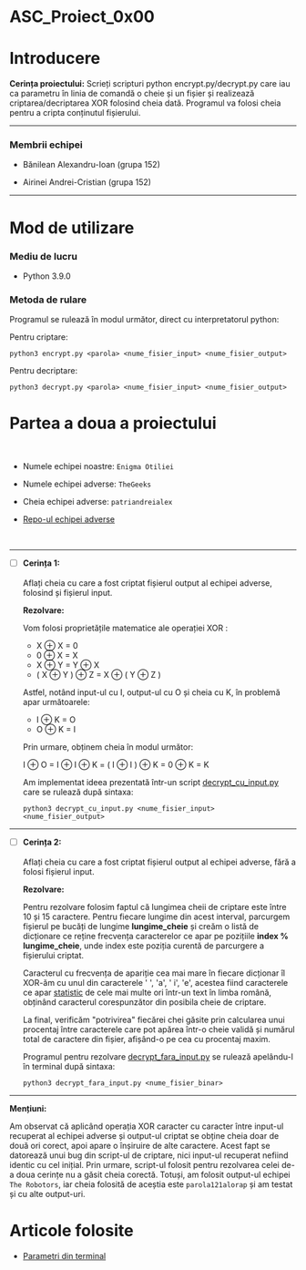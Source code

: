 # ASC_Proiect_0x00

# Introducere

**Cerința proiectului:**  Scrieți scripturi python encrypt.py/decrypt.py care iau ca parametru în linia de comandă o cheie și un fișier și realizează criptarea/decriptarea XOR folosind cheia dată. Programul va folosi cheia pentru a cripta conținutul fișierului.

---

### Membrii echipei
* Bănilean Alexandru-Ioan (grupa 152) 

* Airinei Andrei-Cristian (grupa 152)

---

# Mod de utilizare

### Mediu de lucru
- Python 3.9.0

### Metoda de rulare
Programul se rulează în modul următor, direct cu interpretatorul python:

Pentru criptare:

```
python3 encrypt.py <parola> <nume_fisier_input> <nume_fisier_output>
```
Pentru decriptare:
  
```
python3 decrypt.py <parola> <nume_fisier_input> <nume_fisier_output>
```

# Partea a doua a proiectului 

<br />

* Numele echipei noastre:  ```Enigma Otiliei```

* Numele echipei adverse:  ```TheGeeks```

* Cheia echipei adverse:  ```patriandreialex```

* [Repo-ul echipei adverse](https://github.com/AlexRus01/Proiect1_ASC)

<br />

---

- [ ] **Cerința 1:** <br /> <br /> Aflați cheia cu care a fost criptat fișierul output al echipei adverse, folosind și fișierul input.

  **Rezolvare:**

    Vom folosi proprietățile matematice ale operației XOR :

    * X ⊕ X = 0
    * 0 ⊕ X = X
    * X ⊕ Y = Y ⊕ X
    * ( X ⊕ Y ) ⊕ Z = X ⊕ ( Y ⊕ Z )

    Astfel, notând input-ul cu I, output-ul cu O și cheia cu K, în problemă apar următoarele:

    * I ⊕ K = O
    * O ⊕ K = I

    Prin urmare, obținem cheia în modul următor:

    I ⊕ O = I ⊕ I ⊕ K = ( I ⊕ I ) ⊕ K = 0 ⊕ K = K

    Am implementat ideea prezentată într-un script [decrypt_cu_input.py](https://github.com/alexbanilean/ASC_Project_0x00/blob/main/decrypt_cu_input.py) care se rulează după sintaxa:

    ```
    python3 decrypt_cu_input.py <nume_fisier_input> <nume_fisier_output>
    ```
---

- [ ] **Cerința 2:** <br /> <br /> Aflați cheia cu care a fost criptat fișierul output al echipei adverse, fără a folosi fișierul input.

   **Rezolvare:**

   Pentru rezolvare folosim faptul că lungimea cheii de criptare este între 10 și 15 caractere. Pentru fiecare lungime din acest interval, parcurgem fișierul pe bucăți de lungime **lungime_cheie** și creăm o listă de dicționare ce reține frecvența caracterelor ce apar pe pozițiile **index % lungime_cheie**, unde index este poziția curentă de parcurgere a fișierului criptat.
   
   Caracterul cu frecvența de apariție cea mai mare în fiecare dicționar îl XOR-ăm cu unul din caracterele ' ', 'a', ' i', 'e', acestea fiind caracterele ce apar [statistic](http://www.cryptogram.org/downloads/words/frequency.html) de cele mai multe ori într-un text în limba română, obținând caracterul corespunzător din posibila cheie de criptare. 
   
   La final, verificăm "potrivirea" fiecărei chei găsite prin calcularea unui procentaj între caracterele care pot apărea într-o cheie validă și numărul total de caractere din fișier, afișând-o pe cea cu procentaj maxim.

    Programul pentru rezolvare [decrypt_fara_input.py](https://github.com/alexbanilean/ASC_Project_0x00/blob/main/decrypt_fara_input.py) se rulează apelându-l în terminal după sintaxa:

    ```
    python3 decrypt_fara_input.py <nume_fisier_binar>
    ```

---

**Mențiuni:** 

Am observat că aplicând operația XOR caracter cu caracter între input-ul recuperat al echipei adverse și output-ul criptat se obține cheia doar de două ori corect, apoi apare o înșiruire de alte caractere. Acest fapt se datorează unui bug din script-ul de criptare, nici input-ul recuperat nefiind identic cu cel inițial. Prin urmare, script-ul folosit pentru rezolvarea celei de-a doua cerințe nu a găsit cheia corectă. Totuși, am folosit output-ul echipei ```The Robotors```, iar cheia folosită de aceștia este
```parola121alorap``` și am testat și cu alte output-uri.

# Articole folosite
- [Parametri din terminal](https://www.geeksforgeeks.org/how-to-use-sys-argv-in-python/)
